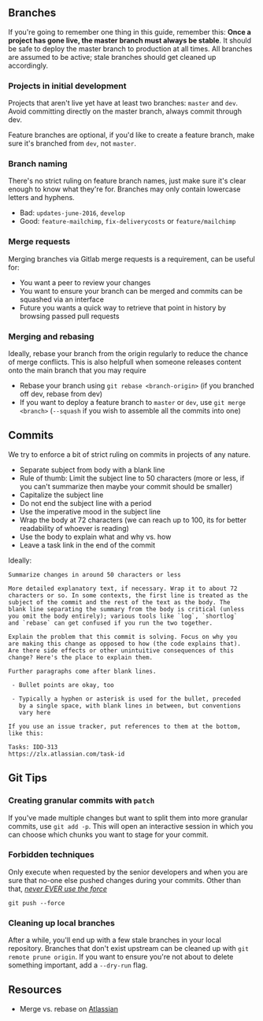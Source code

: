## Branches

If you're going to remember one thing in this guide, remember this: **Once a project has gone live, the master branch must always be stable**. It should be safe to deploy the master branch to production at all times. All branches are assumed to be active; stale branches should get cleaned up accordingly.

### Projects in initial development

Projects that aren't live yet have at least two branches: `master` and `dev`. Avoid committing directly on the master branch, always commit through dev.

Feature branches are optional, if you'd like to create a feature branch, make sure it's branched from `dev`, not `master`.

### Branch naming

There's no strict ruling on feature branch names, just make sure it's clear enough to know what they're for. Branches may only contain lowercase letters and hyphens.

- Bad: `updates-june-2016`, `develop`
- Good: `feature-mailchimp`, `fix-deliverycosts` or `feature/mailchimp`

### Merge requests

Merging branches via Gitlab merge requests is a requirement, can be useful for:

- You want a peer to review your changes
- You want to ensure your branch can be merged and commits can be squashed via an interface
- Future you wants a quick way to retrieve that point in history by browsing passed pull requests

### Merging and rebasing

Ideally, rebase your branch from the origin regularly to reduce the chance of merge conflicts.
This is also helpfull when someone releases content onto the main branch that you may require

- Rebase your branch using `git rebase <branch-origin>` (if you branched off dev, rebase from dev)
- If you want to deploy a feature branch to `master` or `dev`, use `git merge <branch>` (`--squash` if you wish to assemble all the commits into one)

## Commits

We try to enforce a bit of strict ruling on commits in projects of any nature. 

- Separate subject from body with a blank line
- Rule of thumb: Limit the subject line to 50 characters (more or less, if you can't summarize then maybe your commit should be smaller)
- Capitalize the subject line
- Do not end the subject line with a period
- Use the imperative mood in the subject line
- Wrap the body at 72 characters (we can reach up to 100, its for better readability of whoever is reading)
- Use the body to explain what and why vs. how
- Leave a task link in the end of the commit

Ideally:

```
Summarize changes in around 50 characters or less

More detailed explanatory text, if necessary. Wrap it to about 72
characters or so. In some contexts, the first line is treated as the
subject of the commit and the rest of the text as the body. The
blank line separating the summary from the body is critical (unless
you omit the body entirely); various tools like `log`, `shortlog`
and `rebase` can get confused if you run the two together.

Explain the problem that this commit is solving. Focus on why you
are making this change as opposed to how (the code explains that).
Are there side effects or other unintuitive consequences of this
change? Here's the place to explain them.

Further paragraphs come after blank lines.

 - Bullet points are okay, too

 - Typically a hyphen or asterisk is used for the bullet, preceded
   by a single space, with blank lines in between, but conventions
   vary here

If you use an issue tracker, put references to them at the bottom,
like this:

Tasks: IDD-313
https://zlx.atlassian.com/task-id
```

## Git Tips

### Creating granular commits with `patch`

If you've made multiple changes but want to split them into more granular commits, use `git add -p`. This will open an interactive session in which you can choose which chunks you want to stage for your commit.

### Forbidden techniques

Only execute when requested by the senior developers and when you are sure that no-one else pushed changes during your commits.
Other than that, <u><i>never EVER use the force</i></u>

```
git push --force
```

### Cleaning up local branches

After a while, you'll end up with a few stale branches in your local repository. Branches that don't exist upstream can be cleaned up with `git remote prune origin`. If you want to ensure you're not about to delete something important, add a `--dry-run` flag.

## Resources

- Merge vs. rebase on [Atlassian](https://www.atlassian.com/git/tutorials/merging-vs-rebasing/workflow-walkthrough)
